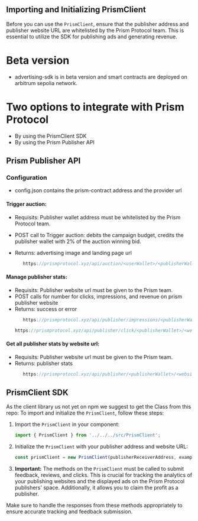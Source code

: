 ## Importing and Initializing PrismClient

Before you can use the `PrismClient`, ensure that the publisher address and publisher website URL are whitelisted by the Prism Protocol team. This is essential to utilize the SDK for publishing ads and generating revenue.

# Beta version 
   - advertising-sdk is in beta version and smart contracts are deployed on arbitrum sepolia network.
   
# Two options to integrate with Prism Protocol
- By using the PrismClient SDK
- By using the Prism Publisher API

## Prism Publisher API

### Configuration
   - config.json contains the prism-contract address and the provider url

#### Trigger auction:
- Requisits: Publisher wallet address must be whitelisted by the Prism Protocol team.
- POST call to Trigger auction: debits the campaign budget, credits the publisher wallet with 2% of the auction winning bid.
- Returns: advertising image and landing page url

   ```typescript
      https://prismprotocol.xyz/api/auction/<userWallet>/<publisherWallet>
   ```
#### Manage publisher stats:
- Requisits: Publisher website url must be given to the Prism team.
- POST calls for number for clicks, impressions, and revenue on prism publisher website
- Returns: success or error
   ```typescript
      https://prismprotocol.xyz/api/publisher/impressions/<publisherWallet>/<websiteUrl>/<auctionWinnerId>
   ```
   ```typescript
   https://prismprotocol.xyz/api/publisher/click/<publisherWallet>/<websiteUrl>/<auctionWinnerId>
   ```

#### Get all publisher stats by website url:
- Requisits: Publisher website url must be given to the Prism team.
- Returns: publisher stats
   ```typescript
      https://prismprotocol.xyz/api/publisher/<publisherWallet>/<websiteUrl>
   ```
## PrismClient SDK

As the client library us not yet on npm we suggest to get the Class from this repo:
To import and initialize the `PrismClient`, follow these steps:

1. Import the `PrismClient` in your component:
   ```typescript
   import { PrismClient } from '../../../src/PrismClient';
   ```

2. Initialize the `PrismClient` with your publisher address and website URL:
   ```typescript
   const prismClient = new PrismClient(publisherReceiverAddress, examplePublishingWebsite);
   ```

3. **Important:** The methods on the `PrismClient` must be called to submit feedback, reviews, and clicks. This is crucial for tracking the analytics of your publishing websites and the displayed ads on the Prism Protocol publishers' space. Additionally, it allows you to claim the profit as a publisher.

Make sure to handle the responses from these methods appropriately to ensure accurate tracking and feedback submission.

